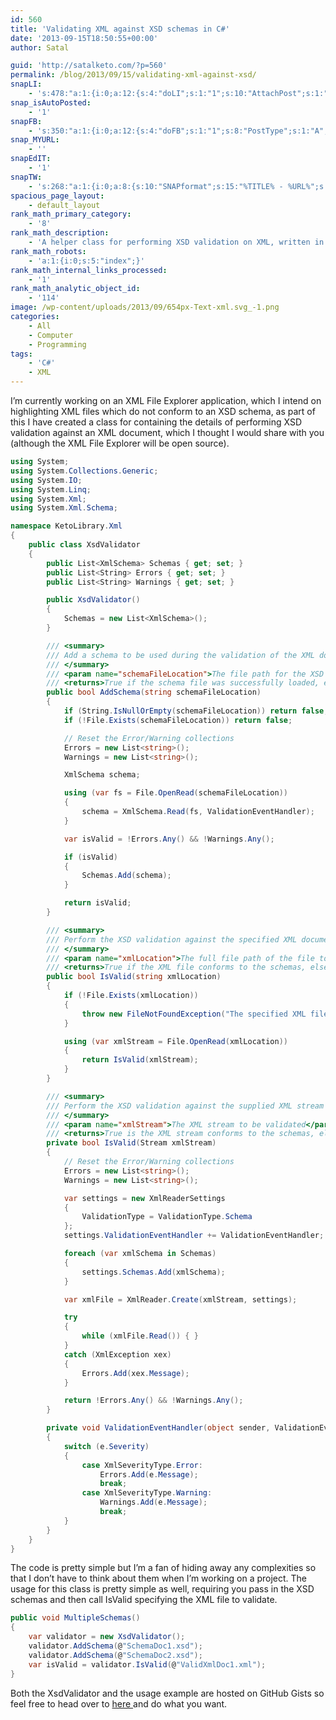 ```yaml
---
id: 560
title: 'Validating XML against XSD schemas in C#'
date: '2013-09-15T18:50:55+00:00'
author: Satal

guid: 'http://satalketo.com/?p=560'
permalink: /blog/2013/09/15/validating-xml-against-xsd/
snapLI:
    - 's:478:"a:1:{i:0;a:12:{s:4:"doLI";s:1:"1";s:10:"AttachPost";s:1:"1";s:10:"SNAPformat";s:27:"New post  - %TITLE% (%URL%)";s:11:"SNAPformatT";s:18:"New Post - %TITLE%";s:11:"isPrePosted";s:1:"1";s:8:"isPosted";s:1:"1";s:4:"pgID";s:123:"http://www.linkedin.com/updates?discuss=&amp;scope=25932443&amp;stype=M&amp;topic=5785082122888818688&amp;type=U&amp;a=Ac66";s:5:"pDate";s:19:"2013-09-15 18:50:59";s:9:"isAutoImg";s:1:"A";s:8:"imgToUse";b:0;s:9:"isAutoURL";s:1:"A";s:8:"urlToUse";b:0;}}";'
snap_isAutoPosted:
    - '1'
snapFB:
    - 's:350:"a:1:{i:0;a:12:{s:4:"doFB";s:1:"1";s:8:"PostType";s:1:"A";s:10:"AttachPost";s:1:"1";s:10:"SNAPformat";s:18:"New post - %TITLE%";s:11:"isPrePosted";s:1:"1";s:8:"isPosted";s:1:"1";s:4:"pgID";s:27:"605595058_10151566215040059";s:5:"pDate";s:19:"2013-09-15 18:50:59";s:9:"isAutoImg";s:1:"A";s:8:"imgToUse";b:0;s:9:"isAutoURL";s:1:"A";s:8:"urlToUse";b:0;}}";'
snap_MYURL:
    - ''
snapEdIT:
    - '1'
snapTW:
    - 's:268:"a:1:{i:0;a:8:{s:10:"SNAPformat";s:15:"%TITLE% - %URL%";s:8:"attchImg";s:1:"1";s:9:"isAutoImg";s:1:"A";s:8:"imgToUse";s:0:"";s:9:"msgFormat";s:59:"New post (%TITLE%) has been published on %SITENAME% - %URL%";s:9:"isAutoURL";s:1:"A";s:8:"urlToUse";s:0:"";s:2:"do";i:0;}}";'
spacious_page_layout:
    - default_layout
rank_math_primary_category:
    - '8'
rank_math_description:
    - 'A helper class for performing XSD validation on XML, written in C#'
rank_math_robots:
    - 'a:1:{i:0;s:5:"index";}'
rank_math_internal_links_processed:
    - '1'
rank_math_analytic_object_id:
    - '114'
image: /wp-content/uploads/2013/09/654px-Text-xml.svg_-1.png
categories:
    - All
    - Computer
    - Programming
tags:
    - 'C#'
    - XML
---
```


I’m currently working on an XML File Explorer application, which I intend on highlighting XML files which do not conform to an XSD schema, as part of this I have created a class for containing the details of performing XSD validation against an XML document, which I thought I would share with you (although the XML File Explorer will be open source).

```csharp
using System;
using System.Collections.Generic;
using System.IO;
using System.Linq;
using System.Xml;
using System.Xml.Schema;

namespace KetoLibrary.Xml
{
    public class XsdValidator
    {
        public List<XmlSchema> Schemas { get; set; }
        public List<String> Errors { get; set; }
        public List<String> Warnings { get; set; }

        public XsdValidator()
        {
            Schemas = new List<XmlSchema>();
        }

        /// <summary>
        /// Add a schema to be used during the validation of the XML document
        /// </summary>
        /// <param name="schemaFileLocation">The file path for the XSD schema file to be added for validation</param>
        /// <returns>True if the schema file was successfully loaded, else false (if false, view Errors/Warnings for reason why)</returns>
        public bool AddSchema(string schemaFileLocation)
        {
            if (String.IsNullOrEmpty(schemaFileLocation)) return false;
            if (!File.Exists(schemaFileLocation)) return false;

            // Reset the Error/Warning collections
            Errors = new List<string>();
            Warnings = new List<string>();

            XmlSchema schema;

            using (var fs = File.OpenRead(schemaFileLocation))
            {
                schema = XmlSchema.Read(fs, ValidationEventHandler);
            }

            var isValid = !Errors.Any() && !Warnings.Any();

            if (isValid)
            {
                Schemas.Add(schema);
            }

            return isValid;
        }

        /// <summary>
        /// Perform the XSD validation against the specified XML document
        /// </summary>
        /// <param name="xmlLocation">The full file path of the file to be validated</param>
        /// <returns>True if the XML file conforms to the schemas, else false</returns>
        public bool IsValid(string xmlLocation)
        {
            if (!File.Exists(xmlLocation))
            {
                throw new FileNotFoundException("The specified XML file does not exist", xmlLocation);
            }

            using (var xmlStream = File.OpenRead(xmlLocation))
            {
                return IsValid(xmlStream);
            }
        }

        /// <summary>
        /// Perform the XSD validation against the supplied XML stream
        /// </summary>
        /// <param name="xmlStream">The XML stream to be validated</param>
        /// <returns>True is the XML stream conforms to the schemas, else false</returns>
        private bool IsValid(Stream xmlStream)
        {
            // Reset the Error/Warning collections
            Errors = new List<string>();
            Warnings = new List<string>();

            var settings = new XmlReaderSettings
            {
                ValidationType = ValidationType.Schema
            };
            settings.ValidationEventHandler += ValidationEventHandler;

            foreach (var xmlSchema in Schemas)
            {
                settings.Schemas.Add(xmlSchema);
            }

            var xmlFile = XmlReader.Create(xmlStream, settings);

            try
            {
                while (xmlFile.Read()) { }
            }
            catch (XmlException xex)
            {
                Errors.Add(xex.Message);
            }

            return !Errors.Any() && !Warnings.Any();
        }

        private void ValidationEventHandler(object sender, ValidationEventArgs e)
        {
            switch (e.Severity)
            {
                case XmlSeverityType.Error:
                    Errors.Add(e.Message);
                    break;
                case XmlSeverityType.Warning:
                    Warnings.Add(e.Message);
                    break;
            }
        }
    }
}
```

The code is pretty simple but I’m a fan of hiding away any complexities so that I don’t have to think about them when I’m working on a project. The usage for this class is pretty simple as well, requiring you pass in the XSD schemas and then call IsValid specifying the XML file to validate.

```csharp
public void MultipleSchemas()
{
    var validator = new XsdValidator();
    validator.AddSchema(@"SchemaDoc1.xsd");
    validator.AddSchema(@"SchemaDoc2.xsd");
    var isValid = validator.IsValid(@"ValidXmlDoc1.xml");
}
```

Both the XsdValidator and the usage example are hosted on GitHub Gists so feel free to head over to [here ](https://gist.github.com/Satal/6573330 "XsdValidator")and do what you want.